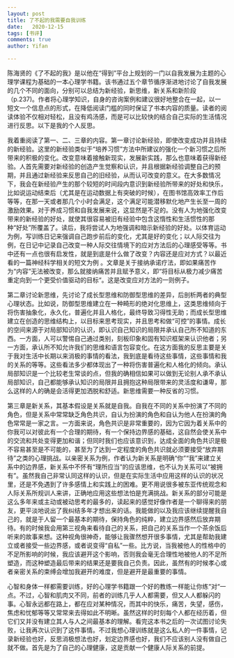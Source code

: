 ```yaml
---
layout: post
title: 了不起的我需要自我训练
date:   2020-12-15
tags: [书评]
comments: true
author: Yifan

---
```


陈海贤的《了不起的我》是以他在“得到”平台上规划的一门以自我发展为主题的心理学课程为基础的一本心理学书籍。该书通过五个章节循序渐进地讨论了自我发展的几个不同的面向，分别可以总结为新经验，新思维，新关系和新阶段（p.237)。作者将心理学知识，自身的咨询案例和建议很好地整合在一起，以一短文一个信息点的形式，在降低阅读门槛的同时保证了书本内容的质量。读者的阅读体验不仅相对轻松，且没有鸡汤感，而是可以比较快的结合自己实际的生活情况进行反思。以下是我的个人反思。

我着重阅读了第一、二、三章的内容。第一章讨论新经验，即使改变成功并且持续的新经验。这里的新经验类似于“培养习惯”方法中所建议的强化一个新习惯之后所带来的积极的变化。改变意味着接触新现实，发展新实践，那么也意味着获得新经验。人首先需要对新经验的创造产生觉察和认识，并且根据新经验调整自己的预期，并且通过新经验来反思自己的旧经验，从而认可改变的意义。在大多数情况下，我会在新经验产生的那个较短的时间段内意识到新经验所带来的好处和快乐，比如说运动结束后（尤其是在运动数据上有突破的时候），在图书馆高效率工作后等等，在那一天或者那几个小时会满足，这个满足可能潜移默化地产生长至一周的激励效果。对于养成习惯和自我发展来说，这显然是不足的。没有人为地强化改变带来的新经验的好处，就使其很容易被旧有经验中包含这惰性和生活惯性的那种“好处”所覆盖了。读后，我将尝试人为地强调和暗示新经验的好处。以体育运动为例，写训练日记来强调自己跑步前后的变化，尤其是好的变化；以人际交往为例，在日记中记录自己改变一种人际交往情境下的应对方法后的心理感受等等。书中还有一点也很有启发性，就是到底是什么做了改变？内容还是应对方式？以最近看的一篇神经科学相关的短文为例 。文章是关于接纳承诺疗法，即如果痛苦作为“内容”无法被改变，那么就接纳痛苦并且赋予意义，即“将目标从极力减少痛苦重定向到一个更受价值驱动的目标“。这是改变应对方法的一则例子。

第二章讨论新思维，先讨论了成长型思维和防御型思维的差异，后剖析两者的典型心理状态。比如说，防御型思维建立在一种畸形的绝对化思维上，这类思维倾向于将伤害抽象化，永久化，普遍化并且人格化，最终导致习得性无助；而成长型思维建立在创造的思维结构上，以目标来思考现实，并且思考和做“可控”的事情。成长的空间来源于对局部知识的认识，即认识自己知识的局限并承认自己所不知道的东西。一方面，人可以警惕自己通过类别，刻板印象和固有知识框架来认识他者；另一方面，承认所不知允许我们的思维和语言包容变化。在这方面我的反思主要是关于我对生活中长期以来消极的事情的看法，我到底是看待这些事情，这些事情和我的关系的等等。这些看法多少都体现出了一种将伤害普遍化和人格化的倾向。承认局部知识是一个比较老生常谈的点，但我的确相信如果可以做到无论别人承不承认局部知识，自己都能够承认知识的局限并且拥抱这种局限带来的灵活度和谦卑，那么这样的人的确是会活得更加洒脱和舒适。新思维需要一种反省的习惯。

第三章是新关系，其基本假设是关系就是自我。自我在不同的关系中扮演了不同的角色，但是关系中常常缺乏角色共识，自认为扮演的角色和自认为他人在扮演的角色常常是一家之言。一方面来说，角色共识是非常重要的，因为它因为着关系中的你我可以对彼此有一个合理的期待，有一个保持边界感的基础，这自然会使关系中的交流和共处变得更加和谐；但同时我们也应该意识到，达成全面的角色共识是极不容易甚至是不可能的，甚至为了达到一定程度的角色共识就必须要接受“放弃期待”之类的心理挑战。以亲密关系为例，作者认为新关系是明确“你”“我”来建立关系中的边界感，新关系中不怀有“理所应当”的应该思维，也不认为关系可以“被拥有”。虽然我自己非常认同这样的认识，但是在实际生活中应用这样的认识的状况里，还是不免遇到了许多感情上和实践上的困难。更不用说很多被东亚传统观念和人际关系所规训人来讲，正确地应用这些想法怕是充满挑战。新关系的部分可能是这么多年来或主动或被动思考的最多的，读起来的感觉好像作者是一个聊得来的朋友，更平淡地说出了我纠结多年才想出来的话。我能做的以及我应该继续提醒我自己的，就是于人留一个最基本的期待，保持角色的纯粹，建立边界感然后放弃期待。有的时候我会用第三视角来看待自己的关系，把自己的关系当作一个茶余饭后听来的故事来想。这种视角很神奇，能够让我骤然想开很多事情，尤其是帮助我建立或者接受一些边界感，或者说变得“自私”一些。比方说，当我被他人的性格中的不足所影响的时候，我应该避开这个影响，否则我会毫无合理性地被他人的不足所塑造，而这种塑造最后带来的结果还是要我自己负责。因此，虽然有的时候孝心或者亲密关系的束缚会增加我避开的难度，但是避开是最重要的事情。

心智和身体一样都需要训练，好的心理学书籍跟一个好的教练一样能让你练“对“一点。不过，心智和肌肉又不同，前者的训练几乎人人都需要，但又人人都躲闪的事。心智永远都在路上，都在应对某种情况，而其中的快乐，痛苦，失望，感伤，焦虑和忧郁等等又常常来去得如此不明晰。虽然这样的时刻每个人都在经历着，但它们又并没有建立其人与人之间最基本的理解。看完这本书之后的一次试图讨论失败，让我再次认识到了这件事情。不过我想心理训练就是这么私人的一件事情，记录新经验也好，反思消极想法也好，划定边界感也好，我们不应该别人没有做自己就不做。首先是为了自己的心理健康，这是贡献一个健康人际关系的前提。